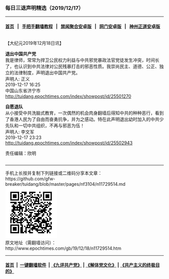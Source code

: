 ### 每日三退声明精选（2019/12/17）
------------------------

#### [首页](https://github.com/gfw-breaker/banned-news/blob/master/README.md) &nbsp;&nbsp;|&nbsp;&nbsp; [手把手翻墙教程](https://github.com/gfw-breaker/guides/wiki) &nbsp;&nbsp;|&nbsp;&nbsp; [禁闻聚合安卓版](https://github.com/gfw-breaker/bn-android) &nbsp;&nbsp;|&nbsp;&nbsp; [网门安卓版](https://github.com/oGate2/oGate) &nbsp;&nbsp;|&nbsp;&nbsp; [神州正道安卓版](https://github.com/SzzdOgate/update) 



<div class="column" id="artbody" itemprop="articleBody">
 <!-- article content begin -->
 <p>
  【大纪元2019年12月18日讯】
 </p>
 <p>
  <strong>
   退出中国共产党
  </strong>
  <br/>
  我是律师，常常为捍卫公民权力利益与中共邪党暴政法官党徒发生冲突，时间长了，也认识到中共法律对公民残暴打击的邪恶性质。我崇尚民主、道德、公正、独立的法律制度，声明退出中国共产党。
  <br/>
  声明人: 正义
  <br/>
  2019-12-17 16:25
  <br/>
  中国山东省济宁市
  <br/>
  <a href="http://tuidang.epochtimes.com/index/showpost/id/25501270">
   http://tuidang.epochtimes.com/index/showpost/id/25501270
  </a>
 </p>
 <p>
  <strong>
   自愿退队
  </strong>
  <br/>
  从小接受中共洗脑式教育，一次偶然的机会肉身翻墙后得知中共的种种恶行，看到了香港人民为了自由而奋勇抗争，并为之感动。特在此声明退出幼时加入的中共少先队和一切中共组织，不再与邪恶为伍！
  <br/>
  声明人: 李文军
  <br/>
  2019-12-17 23:23
  <br/>
  <a href="http://tuidang.epochtimes.com/index/showpost/id/25502943">
   http://tuidang.epochtimes.com/index/showpost/id/25502943
  </a>
 </p>
 <p>
  责任编辑：欣明
 </p>
 <!-- article content end -->
 <div id="below_article_ad">
  <div id="below_article_ad_inner">
  </div>
 </div>
</div>

<hr/>
手机上长按并复制下列链接或二维码分享本文章：<br/>
https://github.com/gfw-breaker/tuidang/blob/master/pages/nf3104/n11729514.md <br/>
<a href='https://github.com/gfw-breaker/tuidang/blob/master/pages/nf3104/n11729514.md'><img src='https://github.com/gfw-breaker/tuidang/blob/master/pages/nf3104/n11729514.md.png'/></a> <br/>
原文地址（需翻墙访问）：http://www.epochtimes.com/gb/19/12/18/n11729514.htm


------------------------
#### [首页](https://github.com/gfw-breaker/banned-news/blob/master/README.md) &nbsp;|&nbsp; [一键翻墙软件](https://github.com/gfw-breaker/nogfw/blob/master/README.md) &nbsp;| [《九评共产党》](https://github.com/gfw-breaker/9ping.md/blob/master/README.md#九评之一评共产党是什么) | [《解体党文化》](https://github.com/gfw-breaker/jtdwh.md/blob/master/README.md) | [《共产主义的终极目的》](https://github.com/gfw-breaker/gczydzjmd.md/blob/master/README.md)


<img src='http://gfw-breaker.win/tuidang/pages/nf3104/n11729514.md' width='0px' height='0px'/>